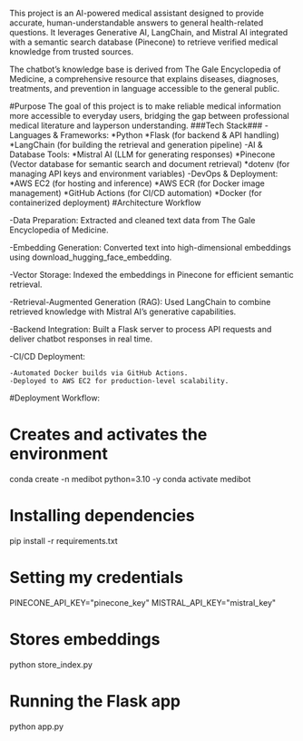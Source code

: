 This project is an AI-powered medical assistant designed to provide accurate, human-understandable answers to general health-related questions. It leverages Generative AI, LangChain, and Mistral AI integrated with a semantic search database (Pinecone) to retrieve verified medical knowledge from trusted sources.

The chatbot’s knowledge base is derived from The Gale Encyclopedia of Medicine, a comprehensive resource that explains diseases, diagnoses, treatments, and prevention in language accessible to the general public.

#Purpose
The goal of this project is to make reliable medical information more accessible to everyday users, bridging the gap between professional medical literature and layperson understanding.
###Tech Stack###
	-Languages & Frameworks:
		*Python
		*Flask (for backend & API handling)
		*LangChain (for building the retrieval and generation pipeline)
	-AI & Database Tools:
	  *Mistral AI (LLM for generating responses)
	  *Pinecone (Vector database for semantic search and document retrieval)
      *dotenv (for managing API keys and environment variables)
	-DevOps & Deployment:
		*AWS EC2 (for hosting and inference)
		*AWS ECR (for Docker image management)
		*GitHub Actions (for CI/CD automation)
		*Docker (for containerized deployment)
#Architecture Workflow

-Data Preparation: Extracted and cleaned text data from The Gale Encyclopedia of Medicine.

-Embedding Generation: Converted text into high-dimensional embeddings using download_hugging_face_embedding.

-Vector Storage: Indexed the embeddings in Pinecone for efficient semantic retrieval.

-Retrieval-Augmented Generation (RAG): Used LangChain to combine retrieved knowledge with Mistral AI’s generative capabilities.

-Backend Integration: Built a Flask server to process API requests and deliver chatbot responses in real time.

-CI/CD Deployment:

	-Automated Docker builds via GitHub Actions.
	-Deployed to AWS EC2 for production-level scalability.

#Deployment Workflow:
# Creates and activates the environment
conda create -n medibot python=3.10 -y
conda activate medibot

# Installing dependencies
pip install -r requirements.txt

# Setting my credentials
PINECONE_API_KEY="pinecone_key"
MISTRAL_API_KEY="mistral_key"

# Stores embeddings
python store_index.py

# Running the Flask app
python app.py
